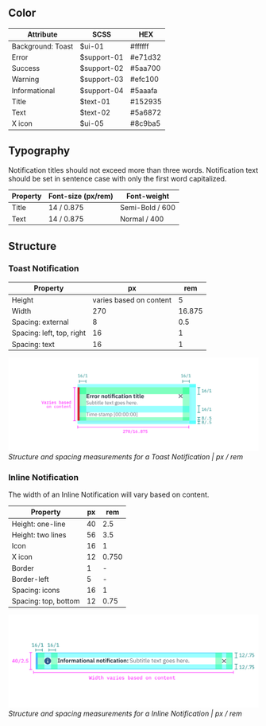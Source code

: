 ## Color

| Attribute         | SCSS        | HEX     |
|---------------|-------------|---------|
| Background: Toast    | $ui-01      | #ffffff |
| Error         | $support-01 | #e71d32 |
| Success       | $support-02 | #5aa700 |
| Warning       | $support-03 | #efc100 |
| Informational | $support-04 | #5aaafa |
| Title         | $text-01    | #152935 |
| Text          | $text-02    | #5a6872 |
| X icon        | $ui-05      | #8c9ba5 |

## Typography

Notification titles should not exceed more than three words. Notification text should be set in sentence case with only the first word capitalized.

| Property | Font-size (px/rem)      | Font-weight  |
|----------|-----------------|--------------|
| Title    | 14 / 0.875 | Semi-Bold / 600   |
| Text     | 14 / 0.875 | Normal / 400 |

## Structure

### Toast Notification

| Property           | px  | rem    |
|--------------------|-----|--------|
| Height             | varies based on content  | 5      |
| Width              | 270 | 16.875 |
| Spacing: external  | 8   | 0.5      |
| Spacing: left, top, right | 16  | 1      |
| Spacing: text      | 16  | 1      |

![Structure and spacing for a toast notification](images/notification-style-1.png)
_Structure and spacing measurements for a Toast Notification | px / rem_

### Inline Notification

The width of an Inline Notification will vary based on content.

| Property          | px | rem  |
|-------------------|----|------|
| Height: one-line  | 40 | 2.5  |
| Height: two lines | 56 | 3.5  |
| Icon              | 16 | 1    |
| X icon            | 12 | 0.750 |
| Border            | 1  | -    |
| Border-left       | 5  | -    |
| Spacing: icons    | 16 | 1    |
| Spacing: top, bottom | 12 | 0.75|

![Structure and spacing for an inline notification](images/notification-style-2.png)
_Structure and spacing measurements for a Inline Notification | px / rem_
